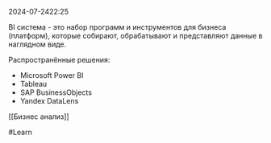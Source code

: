  2024-07-2422:25

BI система - это набор программ и инструментов для бизнеса (платформ), которые собирают, обрабатывают и представляют данные в наглядном виде.

Распространённые решения:
- Microsoft Power BI
- Tableau
- SAP BusinessObjects
- Yandex DataLens


[[Бизнес анализ]]

#Learn